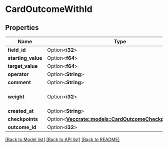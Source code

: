 # CardOutcomeWithId

## Properties

Name | Type | Description | Notes
------------ | ------------- | ------------- | -------------
**field_id** | Option<**i32**> |  | [optional]
**starting_value** | Option<**f64**> |  | [optional]
**target_value** | Option<**f64**> |  | [optional]
**operator** | Option<**String**> |  | [optional]
**comment** | Option<**String**> |  | [optional]
**weight** | Option<**i32**> |  | [optional][default to 1]
**created_at** | Option<**String**> |  | [optional]
**checkpoints** | Option<[**Vec<crate::models::CardOutcomeCheckpointWithId>**](CardOutcomeCheckpointWithId.md)> |  | [optional]
**outcome_id** | Option<**i32**> |  | [optional]

[[Back to Model list]](../README.md#documentation-for-models) [[Back to API list]](../README.md#documentation-for-api-endpoints) [[Back to README]](../README.md)


